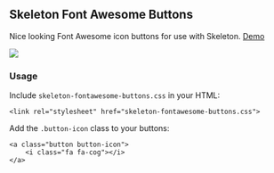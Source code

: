 ## Skeleton Font Awesome Buttons

Nice looking Font Awesome icon buttons for use with Skeleton. [Demo](http://nathancahill.github.io/skeleton-fontawesome-buttons/)

![](http://i.imgur.com/3jBJmB0.png)

### Usage

Include `skeleton-fontawesome-buttons.css` in your HTML:

```
<link rel="stylesheet" href="skeleton-fontawesome-buttons.css">
```

Add the `.button-icon` class to your buttons:

```
<a class="button button-icon">
    <i class="fa fa-cog"></i>
</a>
```